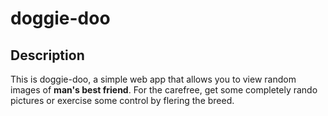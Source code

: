 # doggie-doo

## Description
This is doggie-doo, a simple web  app that allows you to view random images of **man's best friend**. For the carefree, get some completely rando pictures or exercise some control by flering the breed. 
